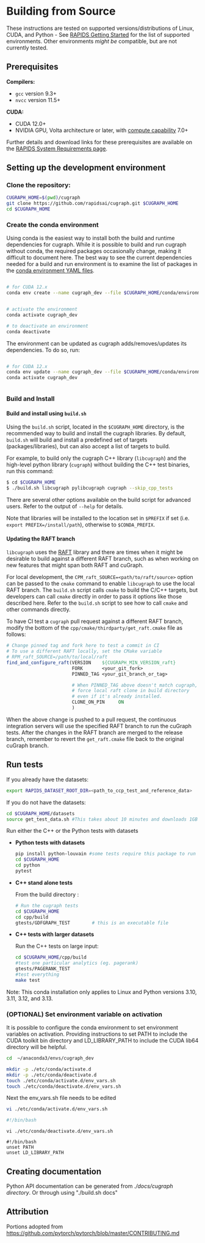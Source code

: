 # Building from Source

These instructions are tested on supported versions/distributions of Linux,
CUDA, and Python - See [RAPIDS Getting Started](https://rapids.ai/start.html)
for the list of supported environments.  Other environments _might be_
compatible, but are not currently tested.

## Prerequisites

__Compilers:__
* `gcc`           version 9.3+
* `nvcc`          version 11.5+

__CUDA:__
* CUDA 12.0+
* NVIDIA GPU, Volta architecture or later, with [compute capability](https://developer.nvidia.com/cuda-gpus) 7.0+

Further details and download links for these prerequisites are available on the
[RAPIDS System Requirements page](https://docs.rapids.ai/install#system-req).

## Setting up the development environment

### Clone the repository:
```bash
CUGRAPH_HOME=$(pwd)/cugraph
git clone https://github.com/rapidsai/cugraph.git $CUGRAPH_HOME
cd $CUGRAPH_HOME
```

### Create the conda environment

Using conda is the easiest way to install both the build and runtime
dependencies for cugraph. While it is possible to build and run cugraph without
conda, the required packages occasionally change, making it difficult to
document here. The best way to see the current dependencies needed for a build
and run environment is to examine the list of packages in the [conda
environment YAML
files](https://github.com/rapidsai/cugraph/blob/main/conda/environments).

```bash

# for CUDA 12.x
conda env create --name cugraph_dev --file $CUGRAPH_HOME/conda/environments/all_cuda-129_arch-x86_64.yaml


# activate the environment
conda activate cugraph_dev

# to deactivate an environment
conda deactivate
```

The environment can be updated as cugraph adds/removes/updates its dependencies. To do so, run:

```bash

# for CUDA 12.x
conda env update --name cugraph_dev --file $CUGRAPH_HOME/conda/environments/all_cuda-129_arch-x86_64.yaml
conda activate cugraph_dev



```

### Build and Install

#### Build and install using `build.sh`
Using the `build.sh` script, located in the `$CUGRAPH_HOME` directory, is the
recommended way to build and install the cugraph libraries. By default,
`build.sh` will build and install a predefined set of targets
(packages/libraries), but can also accept a list of targets to build.

For example, to build only the cugraph C++ library (`libcugraph`) and the
high-level python library (`cugraph`) without building the C++ test binaries,
run this command:

```bash
$ cd $CUGRAPH_HOME
$ ./build.sh libcugraph pylibcugraph cugraph --skip_cpp_tests
```

There are several other options available on the build script for advanced
users. Refer to the output of `--help` for details.

Note that libraries will be installed to the location set in `$PREFIX` if set
(i.e. `export PREFIX=/install/path`), otherwise to `$CONDA_PREFIX`.

#### Updating the RAFT branch

`libcugraph` uses the [RAFT](https://github.com/rapidsai/raft) library and
there are times when it might be desirable to build against a different RAFT
branch, such as when working on new features that might span both RAFT and
cuGraph.

For local development, the `CPM_raft_SOURCE=<path/to/raft/source>` option can
be passed to the `cmake` command to enable `libcugraph` to use the local RAFT
branch. The `build.sh` script calls `cmake` to build the C/C++ targets, but
developers can call `cmake` directly in order to pass it options like those
described here. Refer to the `build.sh` script to see how to call `cmake` and
other commands directly.

To have CI test a `cugraph` pull request against a different RAFT branch,
modify the bottom of the `cpp/cmake/thirdparty/get_raft.cmake` file as follows:

```cmake
# Change pinned tag and fork here to test a commit in CI
# To use a different RAFT locally, set the CMake variable
# RPM_raft_SOURCE=/path/to/local/raft
find_and_configure_raft(VERSION    ${CUGRAPH_MIN_VERSION_raft}
                        FORK       <your_git_fork>
                        PINNED_TAG <your_git_branch_or_tag>

                        # When PINNED_TAG above doesn't match cugraph,
                        # force local raft clone in build directory
                        # even if it's already installed.
                        CLONE_ON_PIN     ON
                        )
```

When the above change is pushed to a pull request, the continuous integration
servers will use the specified RAFT branch to run the cuGraph tests. After the
changes in the RAFT branch are merged to the release branch, remember to revert
the `get_raft.cmake` file back to the original cuGraph branch.


## Run tests

If you already have the datasets:

   ```bash
   export RAPIDS_DATASET_ROOT_DIR=<path_to_ccp_test_and_reference_data>
   ```
   If you do not have the datasets:

   ```bash
   cd $CUGRAPH_HOME/datasets
   source get_test_data.sh #This takes about 10 minutes and downloads 1GB data (>5 GB uncompressed)
   ```

Run either the C++ or the Python tests with datasets

  - **Python tests with datasets**


    ```bash
    pip install python-louvain #some tests require this package to run
    cd $CUGRAPH_HOME
    cd python
    pytest
    ```
  - **C++ stand alone tests**

    From the build directory :

    ```bash
    # Run the cugraph tests
    cd $CUGRAPH_HOME
    cd cpp/build
    gtests/GDFGRAPH_TEST		# this is an executable file
    ```
 - **C++ tests with larger datasets**



   Run the C++ tests on large input:

   ```bash
   cd $CUGRAPH_HOME/cpp/build
   #test one particular analytics (eg. pagerank)
   gtests/PAGERANK_TEST
   #test everything
   make test
   ```

Note: This conda installation only applies to Linux and Python versions 3.10, 3.11, 3.12, and 3.13.

### (OPTIONAL) Set environment variable on activation

It is possible to configure the conda environment to set environment variables
on activation. Providing instructions to set PATH to include the CUDA toolkit
bin directory and LD_LIBRARY_PATH to include the CUDA lib64 directory will be
helpful.

```bash
cd  ~/anaconda3/envs/cugraph_dev

mkdir -p ./etc/conda/activate.d
mkdir -p ./etc/conda/deactivate.d
touch ./etc/conda/activate.d/env_vars.sh
touch ./etc/conda/deactivate.d/env_vars.sh
```

Next the env_vars.sh file needs to be edited

```bash
vi ./etc/conda/activate.d/env_vars.sh

#!/bin/bash
```

```
vi ./etc/conda/deactivate.d/env_vars.sh

#!/bin/bash
unset PATH
unset LD_LIBRARY_PATH
```

## Creating documentation

Python API documentation can be generated from _./docs/cugraph directory_. Or
through using "./build.sh docs"

## Attribution
Portions adopted from https://github.com/pytorch/pytorch/blob/master/CONTRIBUTING.md
